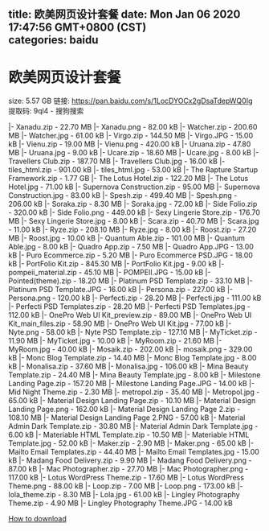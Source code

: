 
title: 欧美网页设计套餐
date: Mon Jan 06 2020 17:47:56 GMT+0800 (CST)    
categories: baidu
---

# 欧美网页设计套餐
size: 5.57 GB
 链接: https://pan.baidu.com/s/1LocDYOCx2gDsaTdepWQ0Ig 提取码: 9ql4 - 搜狗搜索
 
|- Xanadu.zip - 22.70 MB
|- Xanadu.png - 82.00 kB
|- Watcher.zip - 200.60 MB
|- Watcher.jpg - 61.00 kB
|- Virgo.zip - 144.50 MB
|- Virgo.JPG - 15.00 kB
|- Vienu.zip - 19.00 MB
|- Vienu.png - 420.00 kB
|- Uruana.zip - 47.80 MB
|- Uruana.jpg - 9.00 kB
|- Ucare.zip - 18.60 MB
|- Ucare.jpg - 8.00 kB
|- Travellers Club.zip - 187.70 MB
|- Travellers Club.jpg - 16.00 kB
|- tiles_html.zip - 901.00 kB
|- tiles_html.jpg - 53.00 kB
|- The Rapture Startup Framework.zip - 1.77 GB
|- The Lotus Hotel.zip - 122.20 MB
|- The Lotus Hotel.jpg - 71.00 kB
|- Supernova Construction.zip - 95.00 MB
|- Supernova Construction.jpg - 83.00 kB
|- Spesh.zip - 499.40 MB
|- Spesh.png - 206.00 kB
|- Soraka.zip - 8.30 MB
|- Soraka.jpg - 72.00 kB
|- Side Folio.zip - 320.00 kB
|- Side Folio.png - 449.00 kB
|- Sexy Lingerie Store.zip - 176.70 MB
|- Sexy Lingerie Store.jpg - 8.00 kB
|- Scara.zip - 40.70 MB
|- Scara.jpg - 11.00 kB
|- Ryze.zip - 208.10 MB
|- Ryze.jpg - 8.00 kB
|- Roost.zip - 27.20 MB
|- Roost.jpg - 10.00 kB
|- Quantum Able.zip - 101.00 MB
|- Quantum Able.jpg - 8.00 kB
|- Quadro App.zip - 7.50 MB
|- Quadro App.JPG - 13.00 kB
|- Puro Ecommerce.zip - 5.20 MB
|- Puro Ecommerce PSD.JPG - 18.00 kB
|- PortFolio Kit.zip - 845.30 MB
|- PortFolio Kit.jpg - 9.00 kB
|- pompeii_material.zip - 45.10 MB
|- POMPEII.JPG - 15.00 kB
|- Pointed(theme).zip - 18.20 MB
|- Platinum PSD Template.zip - 33.10 MB
|- Platinum PSD Template.JPG - 16.00 kB
|- Persona.zip - 227.00 kB
|- Persona.png - 120.00 kB
|- Perfecti.zip - 28.20 MB
|- Perfecti.jpg - 111.00 kB
|- Perfecti PSD Templates.zip - 28.20 MB
|- Perfecti PSD Templates.jpg - 112.00 kB
|- OnePro Web UI Kit_preview.zip - 89.00 MB
|- OnePro Web UI Kit_main_files.zip - 58.90 MB
|- OnePro Web UI Kit.jpg - 77.00 kB
|- Nyte.png - 58.00 kB
|- Nyte PSD Template.zip - 127.10 MB
|- MyTicket.zip - 11.90 MB
|- MyTicket.jpg - 10.00 kB
|- MyRoom.zip - 21.60 MB
|- MyRoom.jpg - 40.00 kB
|- Mosaik.zip - 202.00 kB
|- mosaik.png - 329.00 kB
|- Monc Blog Template.zip - 14.40 MB
|- Monc Blog Template.jpg - 8.00 kB
|- Monalisa.zip - 37.60 MB
|- Monalisa.jpg - 106.00 kB
|- Mina Beauty Template.zip - 24.40 MB
|- Mina Beauty Template.jpg - 8.00 kB
|- Milestone Landing Page.zip - 157.20 MB
|- Milestone Landing Page.JPG - 14.00 kB
|- Mid Night Theme.zip - 2.30 MB
|- metropol.zip - 35.40 MB
|- Metropol.jpg - 65.00 kB
|- Material Design Landing Page.zip - 10.10 MB
|- Material Design Landing Page.png - 162.00 kB
|- Material Design Landing Page 2.zip - 108.10 MB
|- Material Design Landing Page 2.PNG - 57.00 kB
|- Material Admin Dark Template.zip - 30.80 MB
|- Material Admin Dark Template.jpg - 6.00 kB
|- Materiable HTML Template.zip - 10.50 MB
|- Materiable HTML Template.jpg - 52.00 kB
|- Maker.zip - 2.90 MB
|- Maker.png - 65.00 kB
|- Mailto Email Templates.zip - 44.40 MB
|- Mailto Email Templates.jpg - 15.00 kB
|- Madang Food Delivery.zip - 9.90 MB
|- Madang Food Delivery.png - 87.00 kB
|- Mac Photographer.zip - 27.70 MB
|- Mac Photographer.png - 117.00 kB
|- Lotus WordPress Theme.zip - 17.60 MB
|- Lotus WordPress Theme.png - 88.00 kB
|- Loop.zip - 7.00 MB
|- Loop.png - 173.00 kB
|- lola_theme.zip - 8.30 MB
|- Lola.jpg - 61.00 kB
|- Lingley Photography Theme.zip - 4.90 MB
|- Lingley Photography Theme.JPG - 14.00 kB

[How to download](https://bpcam.bemobtrk.com/go/2ceec3aa-1ca2-46d6-b9ff-aaa5c184517c?jno=534)